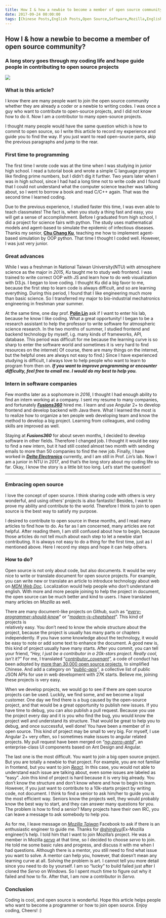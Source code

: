 ```yaml
---
title: How I & how a newbie to become a member of open source community?
date: 2017-09-24 00:00:00
tags: [Chinese Posts,English Posts,Open Source,Software,Mozilla,English,]
---
```



## How I &amp; how a newbie to become a member of open source community?

### A long story goes through my coding life and hope guide people in contributing to open source projects

<img class="dz t u go ak" src="https://miro.medium.com/max/1200/0*Z0sAJmvZ3DBvKW6P.jpg" role="presentation"><br/>

### What is this article?

I know there are many people want to join the open source community whether they are already a coder or a newbie to writing codes. I was once a guy who want to contribute to open-source projects, and I did not know how to do it. Now I am a contributor to many open-source projects.

I thought many people would have the same question which is how to commit to open source, so I write this article to record my experience and guide you to find the way. If you just want to read open-source parts, skip the previous paragraphs and jump to the rear.

<!-- more --> 

### First time to programming

The first time I wrote code was at the time when I was studying in junior high school. I read a tutorial book and wrote a simple C language program like finding prime numbers, but I didn’t dig it further. Two years later when I was in high school, since I had had a long time not to write code and I found that I could not understand what the computer science teacher was talking about, so I went to borrow a book and read C/C++ again. That was the second time I learned coding.

Due to the previous experience, I studied faster this time, I was even able to teach classmates! The fact is, when you study a thing fast and easy, you will get a sense of accomplishment. Before I graduated from high school, I did a project for science fairs with python. The study uses mathematical models and agent-based to simulate the epidemic of infectious diseases. Thanks my senior, <a href="https://picapica314.herokuapp.com/info" class="dj by if ig ih ii" target="_blank" rel="noopener nofollow"><strong class="ho ij">Chu Chang Ku</strong></a>, teaching me how to implement agent-based simulation by OOP python. That time I thought I coded well. However, I was just very junior.

### Great advances

While I was a freshman in National Taiwan University(NTU) with atmosphere science as the major in <em class="ik">2015</em>, <em class="ik">Ku</em> taught me to study web frontend. I was trained to write correct OOP with JS and learn how to do web visualization with D3.js. I began to love coding. I thought Ku did a big favor to me, because the first step to learn code is always difficult, and so are learning everything. During this period, I found that I like engineering much more than basic science. So I transferred my major to bio-industrial mechatronics engineering in freshman year summer.

At the same time, one day prof. <a href="http://www.as.ntu.edu.tw/index.php/stafflist/teacher/item/65-polin.html" class="dj by if ig ih ii" target="_blank" rel="noopener nofollow"><strong class="ho ij">Polin Lin</strong></a> ask if I want to enter his lab, because he know I like coding. What a great opportunity! I began to be a research assistant to help the professor to write software for atmospheric science research. In the two months of summer, I studied frontend and backend technology by myself, i.g. many kinds of frameworks, API, database. This period was difficult for me because the learning curve is so sharp to enter the software world and sometimes it is very hard to find resources on the internet( Of course, there are many things on the internet, but the helpful ones are always not easy to find.) Since I have experienced studying is difficult, I always love to help people who want to learn to program from then on. <strong class="ho ij"><em class="ik">If you want to improve programming or encounter difficulty, feel free to email me. I would do my best to help you.</em></strong>

### Intern in software companies

Few months later as a sophomore in <em class="ik">2016</em>, I thought I had enough ability to find an intern working at a company. I sent my resume to many companies, and fortunately <a href="https://www.fusions360.com/" class="dj by if ig ih ii" target="_blank" rel="noopener nofollow"><strong class="ho ij"><em class="ik">Fusions360</em></strong></a> hired me. I learn and use Angular 2+ to develop frontend and develop backend with Java there. What I learned the most is to realize how to organize a ten people web developing team and know the method to develop a big project. Learning from colleagues, and coding skills are improved as well.

Staying at <strong class="ho ij"><em class="ik">Fusions360</em></strong> for about seven months, I decided to develop software in other fields. Therefore I changed job. I thought it would be easy to find a new intern, but it had still costed almost two month with sending emails to more than 50 companies to find the new job. Finally, I have worked in <a href="http://www.deltaww.com/" class="dj by if ig ih ii" target="_blank" rel="noopener nofollow"><strong class="ho ij"><em class="ik">Delta Electronics</em></strong></a><strong class="ho ij"> </strong>currently, and I am still in Prof. <em class="ik">Lin</em>’s lab. Now I am a junior in NTU in <em class="ik">2017</em>, and that’s the long story about my coding life so far. Okay, I know the story is a little bit too long. Let’s start the question!

---

### Embracing open source

I love the concept of open source. I think sharing code with others is very wonderful, and using others’ projects is also fantastic! Besides, I want to prove my ability and contribute to the world. Therefore I think to join to open source is the best way to satisfy my purpose.

I desired to contribute to open source in these months, and I read many articles to find how to do. As far as I am concerned, many articles are not helpful. After reading them, I am still confused about how to begin, because those articles do not tell much about each step to let a newbie start contributing. It is always not easy to do a thing for the first time, just as I mentioned above. Here I record my steps and hope it can help others.

### How to do?

Open source is not only about code, but also documents. It would be very nice to write or translate document for open source projects. For example, you can write new or translate an article to introduce technology about web on <a href="https://developer.mozilla.org/" class="dj by if ig ih ii" target="_blank" rel="noopener nofollow"><em class="ik">MDN Web Doc</em></a><em class="ik">.</em> Localization would help people who don’t understand english. With more and more people joining to help the project in document, the open source can be much better and kind to users. I have translated many articles on <em class="ik">Mozilla</em> as well.

There are many document-like projects on Github, such as “<a href="https://github.com/mr-mig/every-programmer-should-know" class="dj by if ig ih ii" target="_blank" rel="noopener nofollow"><em class="ik">every-programmer-should-know</em></a>” or “<a href="https://github.com/mbeaudru/modern-js-cheatsheet" class="dj by if ig ih ii" target="_blank" rel="noopener nofollow"><em class="ik">modern-js-cheatsheet</em></a>”. This kind of projects is <br>relatively easy. You don’t need to know the whole structure about the project, because the project is usually has many parts or chapters independently. If you have some knowledge about the technology, it would be easy to note or add some text to enhance the document. A good new is, this kind of project usually have many starts. After you commit, you can tell your friend, <em class="ik">“Hey, I just be a contributor in a 20k-stars project. Really cool, isn’t it?”</em> For me, I translated “<a href="https://github.com/ContributorCovenant/contributor_covenant" class="dj by if ig ih ii" target="_blank" rel="noopener nofollow"><em class="ik">contributor_covenant</em></a><em class="ik">”, </em>a code of conduct has been adopted by <a href="https://github.com/search?l=&amp;q=%22This+Code+of+Conduct+is+adapted+from+the+%5BContributor+Covenant%5D%22+path%3A%22%2F%22+fork%3Afalse&amp;ref=advsearch&amp;type=Code&amp;utf8=%E2%9C%93" class="dj by if ig ih ii" target="_blank" rel="noopener nofollow">more than 30,000 open source projects</a>, to simplified Chinese. And add a category on “<a href="https://github.com/toddmotto/public-apis" class="dj by if ig ih ii" target="_blank" rel="noopener nofollow"><em class="ik">public-apis</em></a><em class="ik">”, </em>a collective list of public JSON APIs for use in web development with 27K starts. Believe me, joining these projects is very easy.

When we develop projects, we would go to see if there are open source projects can be used. Luckily, we find some, and we become a loyal customer. One day we find there is a bug caused by the open-source project, and that would be a great opportunity to publish new issues. If you have time to debug, you can also publish a pull request. Because you use the project every day and it is you who find the bug, you would know the project well and understand its structure. That would be great to help you to debug, and once successful, well done! You have been a member of in open source. This kind of project may be small to very big. For myself, I use Angular 2+ very often, so I sometimes make issues to angular related projects. My pull request have been merged on “<a href="https://github.com/NG-ZORRO/ng-zorro-antd" class="dj by if ig ih ii" target="_blank" rel="noopener nofollow"><em class="ik">ng-zorro-antd</em></a>&quot;, an enterprise-class UI components based on Ant Design and Angular.

The last one is the most difficult. You want to join a big open source project. But you are totally a newbie to that project. For example, you are not familiar in frontend, but you want to join <a href="https://github.com/facebook/react" class="dj by if ig ih ii" target="_blank" rel="noopener nofollow"><em class="ik">React</em></a><em class="ik">.</em> In this case, you would not able to understand each issue are talking about, even some issues are labeled as “easy”. Join this kind of project is hard because it is very big already. You don’t know the structure and don’t know where and how to begin to learn. However, if you just want to contribute to a 10k-starts project by writing code, not document. I think to find a senior to ask him/her to guide you is the most efficient way. Seniors know the projects well, they would probably know the best way to start, and they can answer many questions for you. The problem is how to find a senior? Many projects have their own IRC, you can leave a message to ask somebody to help you.

As for me, I leave message on <a href="https://www.facebook.com/MozillaTaiwan/" class="dj by if ig ih ii" target="_blank" rel="noopener nofollow"><em class="ik">Mozilla Taiwan</em></a> Facebook to ask if there is an enthusiastic engineer to guide me. Thanks for <a href="https://github.com/shinglyu" class="dj by if ig ih ii" target="_blank" rel="noopener nofollow">@shinglyu</a>(Ex-Mozilla engineer)’s help. I told him that I want to join Mozilla’s project. He was a member in Mozilla <a href="https://github.com/servo/servo" class="dj by if ig ih ii" target="_blank" rel="noopener nofollow"><em class="ik">servo</em></a> at that time, so I decided to choose <em class="ik">servo</em> to join. He told me some basic rules and progress, and discuss it with me when I had questions. Although there is a mentor, you still need to find what issue you want to solve. A mentor can help you, however, that doesn’t mean any learning curve at all. Solving the problem is art. I cannot tell you more detail since you need to do by yourself. I am so “lucky” to build failed just after I cloned the <em class="ik">Servo</em> on Windows. So I spent much time to figure out why it failed and how to fix. After that, I am now a contributor in <em class="ik">Servo.</em>

### Conclusion

Coding is cool, and open source is wonderful. Hope this article helps people who want to become a programmer or how to join open source. Enjoy coding, Cheers! :)